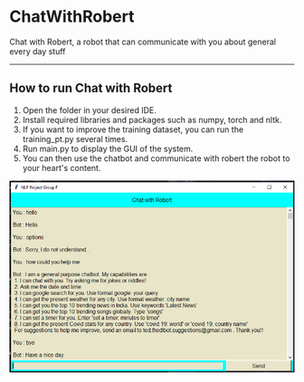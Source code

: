 # ChatWithRobert
Chat with Robert, a robot that can communicate with you about general every day stuff

----------------------------------------------------------------------------------------------
How to run Chat with Robert
----------------------------------------------------------------------------------------------

1) Open the folder in your desired IDE.
2) Install required libraries and packages such as numpy, torch and nltk.
3) If you want to improve the training dataset, you can run the training_pt.py several times.
4) Run main.py to display the GUI of the system.
5) You can then use the chatbot and communicate with robert the robot to your heart's content.

![Alt text](/Screenshot_245.png "Robert's Interface")